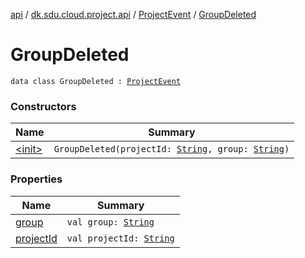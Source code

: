 [api](../../../index.md) / [dk.sdu.cloud.project.api](../../index.md) / [ProjectEvent](../index.md) / [GroupDeleted](./index.md)

# GroupDeleted

`data class GroupDeleted : `[`ProjectEvent`](../index.md)

### Constructors

| Name | Summary |
|---|---|
| [&lt;init&gt;](-init-.md) | `GroupDeleted(projectId: `[`String`](https://kotlinlang.org/api/latest/jvm/stdlib/kotlin/-string/index.html)`, group: `[`String`](https://kotlinlang.org/api/latest/jvm/stdlib/kotlin/-string/index.html)`)` |

### Properties

| Name | Summary |
|---|---|
| [group](group.md) | `val group: `[`String`](https://kotlinlang.org/api/latest/jvm/stdlib/kotlin/-string/index.html) |
| [projectId](project-id.md) | `val projectId: `[`String`](https://kotlinlang.org/api/latest/jvm/stdlib/kotlin/-string/index.html) |
